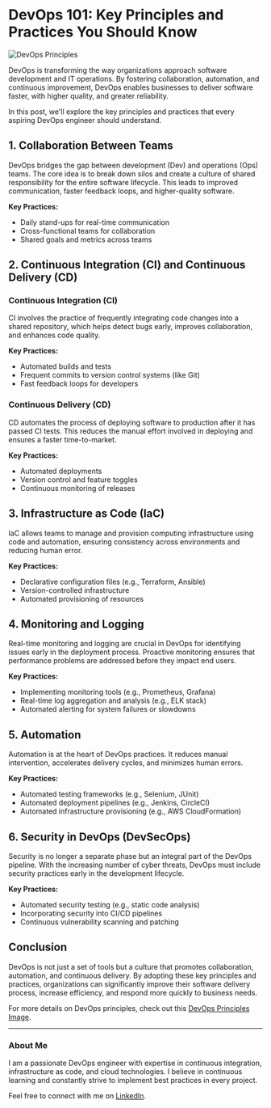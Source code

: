 # DevOps 101: Key Principles and Practices You Should Know

![DevOps Principles](https://link-to-your-image.com)

DevOps is transforming the way organizations approach software development and IT operations. By fostering collaboration, automation, and continuous improvement, DevOps enables businesses to deliver software faster, with higher quality, and greater reliability. 

In this post, we'll explore the key principles and practices that every aspiring DevOps engineer should understand.

## 1. **Collaboration Between Teams**

DevOps bridges the gap between development (Dev) and operations (Ops) teams. The core idea is to break down silos and create a culture of shared responsibility for the entire software lifecycle. This leads to improved communication, faster feedback loops, and higher-quality software.

**Key Practices:**
- Daily stand-ups for real-time communication
- Cross-functional teams for collaboration
- Shared goals and metrics across teams

## 2. **Continuous Integration (CI) and Continuous Delivery (CD)**

### Continuous Integration (CI)
CI involves the practice of frequently integrating code changes into a shared repository, which helps detect bugs early, improves collaboration, and enhances code quality.

**Key Practices:**
- Automated builds and tests
- Frequent commits to version control systems (like Git)
- Fast feedback loops for developers

### Continuous Delivery (CD)
CD automates the process of deploying software to production after it has passed CI tests. This reduces the manual effort involved in deploying and ensures a faster time-to-market.

**Key Practices:**
- Automated deployments
- Version control and feature toggles
- Continuous monitoring of releases

## 3. **Infrastructure as Code (IaC)**

IaC allows teams to manage and provision computing infrastructure using code and automation, ensuring consistency across environments and reducing human error.

**Key Practices:**
- Declarative configuration files (e.g., Terraform, Ansible)
- Version-controlled infrastructure
- Automated provisioning of resources

## 4. **Monitoring and Logging**

Real-time monitoring and logging are crucial in DevOps for identifying issues early in the deployment process. Proactive monitoring ensures that performance problems are addressed before they impact end users.

**Key Practices:**
- Implementing monitoring tools (e.g., Prometheus, Grafana)
- Real-time log aggregation and analysis (e.g., ELK stack)
- Automated alerting for system failures or slowdowns

## 5. **Automation**

Automation is at the heart of DevOps practices. It reduces manual intervention, accelerates delivery cycles, and minimizes human errors.

**Key Practices:**
- Automated testing frameworks (e.g., Selenium, JUnit)
- Automated deployment pipelines (e.g., Jenkins, CircleCI)
- Automated infrastructure provisioning (e.g., AWS CloudFormation)

## 6. **Security in DevOps (DevSecOps)**

Security is no longer a separate phase but an integral part of the DevOps pipeline. With the increasing number of cyber threats, DevOps must include security practices early in the development lifecycle.

**Key Practices:**
- Automated security testing (e.g., static code analysis)
- Incorporating security into CI/CD pipelines
- Continuous vulnerability scanning and patching

## Conclusion

DevOps is not just a set of tools but a culture that promotes collaboration, automation, and continuous delivery. By adopting these key principles and practices, organizations can significantly improve their software delivery process, increase efficiency, and respond more quickly to business needs.

For more details on DevOps principles, check out this [DevOps Principles Image](https://link-to-your-image.com).

---

### About Me

I am a passionate DevOps engineer with expertise in continuous integration, infrastructure as code, and cloud technologies. I believe in continuous learning and constantly strive to implement best practices in every project.

Feel free to connect with me on [LinkedIn](https://www.linkedin.com/in/your-profile).
